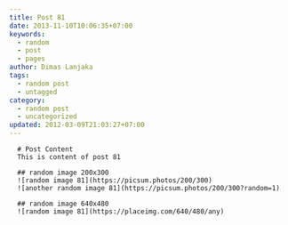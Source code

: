 ```yaml
---
title: Post 81
date: 2013-11-10T10:06:35+07:00
keywords:
  - random
  - post
  - pages
author: Dimas Lanjaka
tags:
  - random post
  - untagged
category:
  - random post
  - uncategorized
updated: 2012-03-09T21:03:27+07:00
---
```


      # Post Content
      This is content of post 81

      ## random image 200x300
      ![random image 81](https://picsum.photos/200/300)
      ![another random image 81](https://picsum.photos/200/300?random=1)

      ## random image 640x480
      ![random image 81](https://placeimg.com/640/480/any)
      